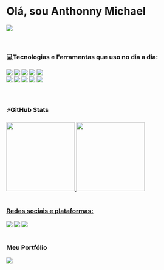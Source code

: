 <div>
  <h1>Olá, sou Anthonny Michael</h1>
  <img src="https://acegif.com/wp-content/uploads/cat-typing-2.gif" />
</div>

<br>
<br>

### 💻Tecnologias e Ferramentas que uso no dia a dia:
<div>
  <img src="https://img.shields.io/badge/HTML5-E34F26?style=for-the-badge&logo=html5&logoColor=white">
  <img src="https://img.shields.io/badge/CSS3-1572B6?style=for-the-badge&logo=css3&logoColor=white">
  <img src="https://img.shields.io/badge/JavaScript-323330?style=for-the-badge&logo=javascript&logoColor=F7DF1E">
  <img src="https://img.shields.io/badge/React-20232A?style=for-the-badge&logo=react&logoColor=61DAFB">
  <img src="https://img.shields.io/badge/React_Native-20232A?style=for-the-badge&logo=react&logoColor=61DAFB">
  <div>
    <img src="https://img.shields.io/badge/PHP-777BB4?style=for-the-badge&logo=php&logoColor=white">
    <img src="https://img.shields.io/badge/Node.js-43853D?style=for-the-badge&logo=node.js&logoColor=white">
    <img src="https://img.shields.io/badge/Python-3776AB?style=for-the-badge&logo=python&logoColor=white">
    <img src="https://img.shields.io/badge/Arduino-00979D?style=for-the-badge&logo=Arduino&logoColor=white">
    <img src="https://img.shields.io/badge/C%2B%2B-00599C?style=for-the-badge&logo=c%2B%2B&logoColor=white">
  </div>
</div>

<br>
<br>

### ⚡GitHub Stats
<div>
<a href="https://github.com/Antonizinhobr">
<img height="180em" src="https://github-readme-stats.vercel.app/api/top-langs/?username=Antonizinhobr&layout=compact&langs_count=7&theme=dracula"/>
<img height="180em" src="https://github-readme-stats.vercel.app/api?username=Antonizinhobr&show_icons=true&theme=dracula&include_all_commits=true&count_private=true"/>
</div>

<br> 
  
### Redes sociais e plataformas:

<div>
<a href="https://www.youtube.com/channel/UC88QEmxaSyY_V2vXn1RMgQQ" target="_blank"><img src="https://img.shields.io/badge/YouTube-FF0000?style=for-the-badge&logo=youtube&logoColor=white" target="_blank"></a>
<a href="https://www.instagram.com/_anthonny_michael_dev/" target="_blank"><img src="https://img.shields.io/badge/-Instagram-%23E4405F?style=for-the-badge&logo=instagram&logoColor=white" target="_blank"></a>
<a href="https://www.linkedin.com/in/anthonny-michael-5a18a1251/" target="_blank"><img src="https://img.shields.io/badge/-LinkedIn-%230077B5?style=for-the-badge&logo=linkedin&logoColor=white" target="_blank"></a> 
</div>
<br>

### Meu Portfólio
<a href="https://anthonnydev.com/" target="_blank"><img src="https://img.shields.io/badge/website-000000?style=for-the-badge&logo=About.me&logoColor=white" target="_blank"></a>
